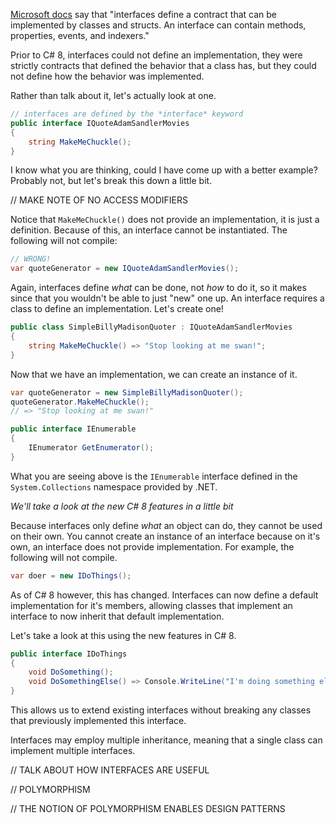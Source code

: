
[Microsoft docs](https://docs.microsoft.com/en-us/dotnet/csharp/tour-of-csharp/interfaces) say that "interfaces define a contract that can be implemented by classes and structs. An interface can contain methods, properties, events, and indexers."

Prior to C# 8, interfaces could not define an implementation, they were strictly contracts that defined the behavior that a class has, but they could not define how the behavior was implemented. 

Rather than talk about it, let's actually look at one. 
```csharp
// interfaces are defined by the *interface* keyword
public interface IQuoteAdamSandlerMovies
{
    string MakeMeChuckle();
}
```
I know what you are thinking, could I have come up with a better example? Probably not, but let's break this down a little bit. 

// MAKE NOTE OF NO ACCESS MODIFIERS

Notice that `MakeMeChuckle()` does not provide an implementation, it is just a definition. Because of this, an interface cannot be instantiated. The following will not compile:

```csharp
// WRONG!
var quoteGenerator = new IQuoteAdamSandlerMovies();
```

Again, interfaces define *what* can be done, not *how* to do it, so it makes since that you wouldn't be able to just "new" one up. An interface requires a class to define an implementation. Let's create one!

```csharp
public class SimpleBillyMadisonQuoter : IQuoteAdamSandlerMovies
{
    string MakeMeChuckle() => "Stop looking at me swan!";
}
```

Now that we have an implementation, we can create an instance of it.
```csharp
var quoteGenerator = new SimpleBillyMadisonQuoter();
quoteGenerator.MakeMeChuckle();
// => "Stop looking at me swan!"
```


```csharp
public interface IEnumerable
{
    IEnumerator GetEnumerator();
}
```
What you are seeing above is the `IEnumerable` interface defined in the `System.Collections`
namespace provided by .NET.  




*We'll take a look at the new C# 8 features in a little bit*

Because interfaces only define *what* an object can do, they cannot be used on their own. You cannot create an instance of an interface because on it's own, an interface does not provide implementation. For example, the following will not compile. 

```csharp
var doer = new IDoThings();
```




As of C# 8 however, this has changed. Interfaces can now define a default implementation for it's members, allowing classes that implement an interface to now inherit that default implementation. 

Let's take a look at this using the new features in C# 8. 
```csharp
public interface IDoThings
{
    void DoSomething();
    void DoSomethingElse() => Console.WriteLine("I'm doing something else!");
}
```

This allows us to extend existing interfaces without breaking any classes that previously implemented this interface.  

Interfaces may employ multiple inheritance, meaning that a single class can implement multiple interfaces. 

// TALK ABOUT HOW INTERFACES ARE USEFUL

// POLYMORPHISM

// THE NOTION OF POLYMORPHISM ENABLES DESIGN PATTERNS 
